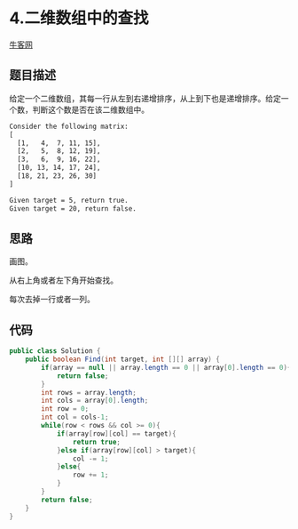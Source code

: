 # 4.二维数组中的查找

 [牛客网](https://www.nowcoder.com/practice/abc3fe2ce8e146608e868a70efebf62e?tpId=13&tqId=11154&tPage=1&rp=1&ru=/ta/coding-interviews&qru=/ta/coding-interviews/question-ranking&from=cyc_github) 

## 题目描述

 给定一个二维数组，其每一行从左到右递增排序，从上到下也是递增排序。给定一个数，判断这个数是否在该二维数组中。 	

```html
Consider the following matrix:
[
  [1,   4,  7, 11, 15],
  [2,   5,  8, 12, 19],
  [3,   6,  9, 16, 22],
  [10, 13, 14, 17, 24],
  [18, 21, 23, 26, 30]
]

Given target = 5, return true.
Given target = 20, return false.
```

## 思路

画图。

从右上角或者左下角开始查找。

每次去掉一行或者一列。



## 代码

```java
public class Solution {
    public boolean Find(int target, int [][] array) {
        if(array == null || array.length == 0 || array[0].length == 0){
            return false;
        }
        int rows = array.length;
        int cols = array[0].length;
        int row = 0;
        int col = cols-1;
        while(row < rows && col >= 0){
            if(array[row][col] == target){
                return true;
            }else if(array[row][col] > target){
                col -= 1;
            }else{
                row += 1;
            }
        }
        return false;
    }
}
```

